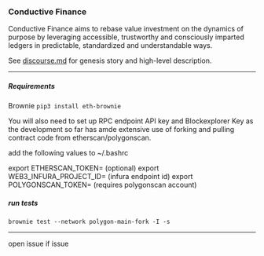 

### Conductive Finance 

Conductive Finance aims to rebase value investment on the dynamics of purpose by leveraging accessible, trustworthy and consciously imparted ledgers in predictable, standardized and understandable ways.

See [discourse.md](https://github.com/parseb/conductive.finance1/blob/main/discourse.md) for genesis story and high-level description.

___

##### Requirements
Brownie
`pip3 install eth-brownie`

You will also need to set up RPC endpoint API key and Blockexplorer Key as the development so far has amde extensive use of forking and pulling contract code from etherscan/polygonscan.

add the following values to ~/.bashrc

export ETHERSCAN_TOKEN= (optional)
export WEB3_INFURA_PROJECT_ID= (infura endpoint id)
export POLYGONSCAN_TOKEN= (requires polygonscan account)

##### run tests

`brownie test --network polygon-main-fork -I -s`
____
open issue if issue
